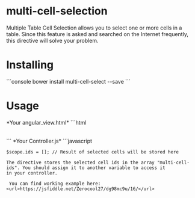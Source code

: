 # multi-cell-selection
Multiple Table Cell Selection allows you to select one or more cells in a table. Since this feature is asked and searched on the Internet frequently,
this directive will solve your problem.

<h1>Installing</h1>
```console
bower install multi-cell-select --save
```
<h1>Usage</h1>
*Your angular_view.html*
```html
	<table ng-table="exampleTable" multi-cell-select multi-cell-ids="ids">
	        <!-- Your table design here -->
	</table>
```
*Your Controller.js*
```javascript

    $scope.ids = []; // Result of selected cells will be stored here

```
The directive stores the selected cell ids in the array "multi-cell-ids". You should assign it to another variable to access it
in your controller. 
 
 You can find working example here: <url>https://jsfiddle.net/Zerocool27/dg98mc9u/16/</url>
